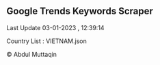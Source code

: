 

## Google Trends Keywords Scraper 
 
Last Update 03-01-2023 , 12:39:14

Country List :
VIETNAM.json



© Abdul Muttaqin 
